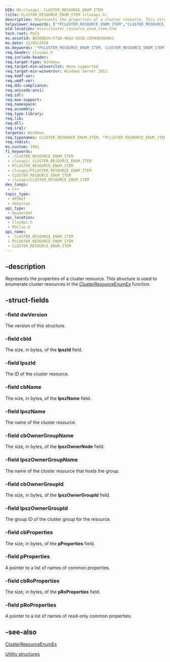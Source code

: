```yaml
---
UID: NS:clusapi._CLUSTER_RESOURCE_ENUM_ITEM
title: CLUSTER_RESOURCE_ENUM_ITEM (clusapi.h)
description: Represents the properties of a cluster resource. This structure is used to enumerate cluster resources in the ClusterResourceEnumEx function.
helpviewer_keywords: ["*PCLUSTER_RESOURCE_ENUM_ITEM","CLUSTER_RESOURCE_ENUM_ITEM","CLUSTER_RESOURCE_ENUM_ITEM structure [Failover Cluster]","PCLUSTER_RESOURCE_ENUM_ITEM","PCLUSTER_RESOURCE_ENUM_ITEM structure pointer [Failover Cluster]","_CLUSTER_RESOURCE_ENUM_ITEM","_CLUSTER_RESOURCE_ENUM_ITEM structure [Failover Cluster]","clusapi/CLUSTER_RESOURCE_ENUM_ITEM","clusapi/PCLUSTER_RESOURCE_ENUM_ITEM","clusapi/_CLUSTER_RESOURCE_ENUM_ITEM","msclus/CLUSTER_RESOURCE_ENUM_ITEM","msclus/PCLUSTER_RESOURCE_ENUM_ITEM","msclus/_CLUSTER_RESOURCE_ENUM_ITEM","mscs.cluster_resource_enum_item"]
old-location: mscs\cluster_resource_enum_item.htm
tech.root: MsCS
ms.assetid: B8369B29-F72A-4642-93CB-23F04E680663
ms.date: 12/05/2018
ms.keywords: '*PCLUSTER_RESOURCE_ENUM_ITEM, CLUSTER_RESOURCE_ENUM_ITEM, CLUSTER_RESOURCE_ENUM_ITEM structure [Failover Cluster], PCLUSTER_RESOURCE_ENUM_ITEM, PCLUSTER_RESOURCE_ENUM_ITEM structure pointer [Failover Cluster], _CLUSTER_RESOURCE_ENUM_ITEM, _CLUSTER_RESOURCE_ENUM_ITEM structure [Failover Cluster], clusapi/CLUSTER_RESOURCE_ENUM_ITEM, clusapi/PCLUSTER_RESOURCE_ENUM_ITEM, clusapi/_CLUSTER_RESOURCE_ENUM_ITEM, msclus/CLUSTER_RESOURCE_ENUM_ITEM, msclus/PCLUSTER_RESOURCE_ENUM_ITEM, msclus/_CLUSTER_RESOURCE_ENUM_ITEM, mscs.cluster_resource_enum_item'
req.header: clusapi.h
req.include-header: 
req.target-type: Windows
req.target-min-winverclnt: None supported
req.target-min-winversvr: Windows Server 2012
req.kmdf-ver: 
req.umdf-ver: 
req.ddi-compliance: 
req.unicode-ansi: 
req.idl: 
req.max-support: 
req.namespace: 
req.assembly: 
req.type-library: 
req.lib: 
req.dll: 
req.irql: 
targetos: Windows
req.typenames: CLUSTER_RESOURCE_ENUM_ITEM, *PCLUSTER_RESOURCE_ENUM_ITEM
req.redist: 
ms.custom: 19H1
f1_keywords:
 - _CLUSTER_RESOURCE_ENUM_ITEM
 - clusapi/_CLUSTER_RESOURCE_ENUM_ITEM
 - PCLUSTER_RESOURCE_ENUM_ITEM
 - clusapi/PCLUSTER_RESOURCE_ENUM_ITEM
 - CLUSTER_RESOURCE_ENUM_ITEM
 - clusapi/CLUSTER_RESOURCE_ENUM_ITEM
dev_langs:
 - c++
topic_type:
 - APIRef
 - kbSyntax
api_type:
 - HeaderDef
api_location:
 - ClusApi.h
 - MsClus.h
api_name:
 - _CLUSTER_RESOURCE_ENUM_ITEM
 - PCLUSTER_RESOURCE_ENUM_ITEM
 - CLUSTER_RESOURCE_ENUM_ITEM
---
```


## -description

Represents the properties of a cluster resource. This structure is used to enumerate cluster resources in the <a href="/windows/desktop/api/clusapi/nf-clusapi-clusterresourceenumex">ClusterResourceEnumEx</a> function.

## -struct-fields

### -field dwVersion

The version of this structure.

### -field cbId

The size, in bytes, of the <b>lpszId</b> field.

### -field lpszId

The ID of the cluster resource.

### -field cbName

The size, in bytes, of the <b>IpszName</b> field.

### -field lpszName

The name of the cluster resource.

### -field cbOwnerGroupName

The size, in bytes, of the <b>IpszOwnerNode</b> field.

### -field lpszOwnerGroupName

The name of the cluster resource that  hosts the group.

### -field cbOwnerGroupId

The size, in bytes, of the <b>lpszOwnerGroupId</b> field.

### -field lpszOwnerGroupId

The group ID of the cluster group for the resource.

### -field cbProperties

The size, in bytes, of the <b>pProperties</b> field.

### -field pProperties

A pointer to a list of names of common properties.

### -field cbRoProperties

The size, in bytes, of the <b>pRoProperties</b> field.

### -field pRoProperties

A pointer to a list of names of read-only common properties.

## -see-also

<a href="/windows/desktop/api/clusapi/nf-clusapi-clusterresourceenumex">ClusterResourceEnumEx</a>

<a href="/previous-versions/windows/desktop/mscs/utility-structures">Utility structures</a>

